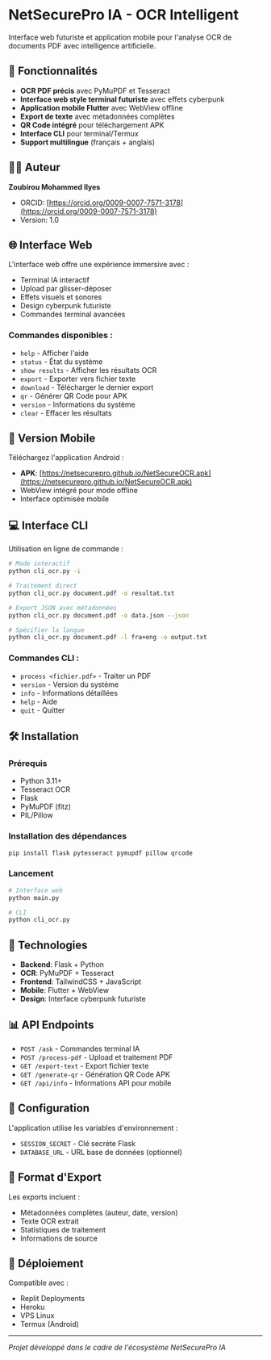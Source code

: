 # NetSecurePro IA - OCR Intelligent

Interface web futuriste et application mobile pour l'analyse OCR de documents PDF avec intelligence artificielle.

## 🚀 Fonctionnalités

- **OCR PDF précis** avec PyMuPDF et Tesseract
- **Interface web style terminal futuriste** avec effets cyberpunk
- **Application mobile Flutter** avec WebView offline
- **Export de texte** avec métadonnées complètes
- **QR Code intégré** pour téléchargement APK
- **Interface CLI** pour terminal/Termux
- **Support multilingue** (français + anglais)

## 👨‍💻 Auteur

**Zoubirou Mohammed Ilyes**
- ORCID: [https://orcid.org/0009-0007-7571-3178](https://orcid.org/0009-0007-7571-3178)
- Version: 1.0

## 🌐 Interface Web

L'interface web offre une expérience immersive avec :
- Terminal IA interactif
- Upload par glisser-déposer
- Effets visuels et sonores
- Design cyberpunk futuriste
- Commandes terminal avancées

### Commandes disponibles :
- `help` - Afficher l'aide
- `status` - État du système
- `show results` - Afficher les résultats OCR
- `export` - Exporter vers fichier texte
- `download` - Télécharger le dernier export
- `qr` - Générer QR Code pour APK
- `version` - Informations du système
- `clear` - Effacer les résultats

## 📱 Version Mobile

Téléchargez l'application Android :
- **APK**: [https://netsecurepro.github.io/NetSecureOCR.apk](https://netsecurepro.github.io/NetSecureOCR.apk)
- WebView intégré pour mode offline
- Interface optimisée mobile

## 💻 Interface CLI

Utilisation en ligne de commande :

```bash
# Mode interactif
python cli_ocr.py -i

# Traitement direct
python cli_ocr.py document.pdf -o resultat.txt

# Export JSON avec métadonnées
python cli_ocr.py document.pdf -o data.json --json

# Spécifier la langue
python cli_ocr.py document.pdf -l fra+eng -o output.txt
```

### Commandes CLI :
- `process <fichier.pdf>` - Traiter un PDF
- `version` - Version du système
- `info` - Informations détaillées
- `help` - Aide
- `quit` - Quitter

## 🛠️ Installation

### Prérequis
- Python 3.11+
- Tesseract OCR
- Flask
- PyMuPDF (fitz)
- PIL/Pillow

### Installation des dépendances
```bash
pip install flask pytesseract pymupdf pillow qrcode
```

### Lancement
```bash
# Interface web
python main.py

# CLI
python cli_ocr.py
```

## 🎨 Technologies

- **Backend**: Flask + Python
- **OCR**: PyMuPDF + Tesseract
- **Frontend**: TailwindCSS + JavaScript
- **Mobile**: Flutter + WebView
- **Design**: Interface cyberpunk futuriste

## 📊 API Endpoints

- `POST /ask` - Commandes terminal IA
- `POST /process-pdf` - Upload et traitement PDF
- `GET /export-text` - Export fichier texte
- `GET /generate-qr` - Génération QR Code APK
- `GET /api/info` - Informations API pour mobile

## 🔧 Configuration

L'application utilise les variables d'environnement :
- `SESSION_SECRET` - Clé secrète Flask
- `DATABASE_URL` - URL base de données (optionnel)

## 📝 Format d'Export

Les exports incluent :
- Métadonnées complètes (auteur, date, version)
- Texte OCR extrait
- Statistiques de traitement
- Informations de source

## 🚀 Déploiement

Compatible avec :
- Replit Deployments
- Heroku
- VPS Linux
- Termux (Android)

---

*Projet développé dans le cadre de l'écosystème NetSecurePro IA*